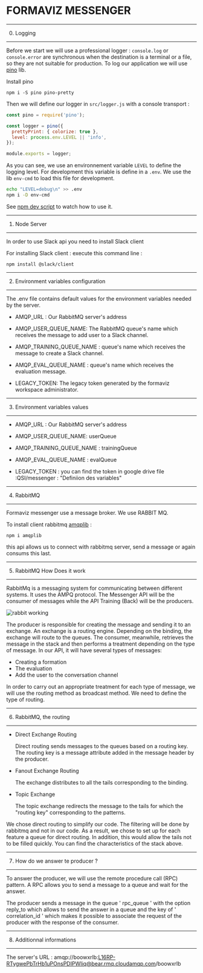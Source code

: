 # FORMAVIZ MESSENGER

***********
0. Logging
***********

Before we start we will use a professional logger : `console.log` or `console.error` are synchronous when the destination is a terminal or a file, so they are not suitable for production. To log our application we will use [pino](https://www.npmjs.com/package/pino) lib.

Install pino

```
npm i -S pino pino-pretty
```

Then we will define our logger in `src/logger.js` with a console transport :

```js
const pino = require('pino');

const logger = pino({
  prettyPrint: { colorize: true },
  level: process.env.LEVEL || 'info',
});

module.exports = logger;
```

As you can see, we use an environnement variable `LEVEL` to define the logging level. For development this variable is define in a `.env`.
We use the lib `env-cmd` to load this file for development.

```sh
echo "LEVEL=debug\n" >> .env
npm i -D env-cmd
```

See [npm dev script](package.json#9) to watch how to use it.

***************
1. Node Server 
***************

In order to use Slack api you need to install Slack client 
	
For installing Slack client : execute this command line : 

```
npm install @slack/client
```	
 
***************************************
2. Environment variables configuration 
***************************************


 The .env file contains default values for the environment variables needed by the server.

   * AMQP_URL : Our RabbitMQ server's address 

   * AMQP_USER_QUEUE_NAME: The RabbitMQ queue's name which receives the message to add user to a Slack channel.

   * AMQP_TRAINING_QUEUE_NAME : queue's name which receives the message to create a Slack channel.

   * AMQP_EVAL_QUEUE_NAME : queue's name which receives the evaluation message.

   * LEGACY_TOKEN: The legacy token generated by the formaviz workspace administrator.
   
****************************************   
  3. Environment variables values 
****************************************

   * AMQP_URL : Our RabbitMQ server's address 


   * AMQP_USER_QUEUE_NAME: userQueue


   * AMQP_TRAINING_QUEUE_NAME : trainingQueue


   * AMQP_EVAL_QUEUE_NAME : evalQueue


   * LEGACY_TOKEN : you can find the token in google drive file :QSI/messenger :  "Definiion des variables"	

************
4. RabbitMQ
************

Formaviz messenger use a message broker. We use RABBIT MQ. 

To install client rabbitmq [amqplib](https://www.npmjs.com/package/amqplib) :

```
npm i amqplib
```
this api allows us to connect with rabbitmq server, send a message or again consums this last.

*****************************
5. RabbitMQ How Does it work 
*****************************

RabbitMq is a messaging system for communicating between different systems. It uses the AMPQ protocol.
The Messenger API will be the consumer of messages while the API Training (Back) will be the producers.

![rabbit working](https://docs.google.com/document/d/14-NYOkPH1oaXACLyM7Raof2eJc1fI1rdgoRASOsskmc/edit#heading=h.nfy5wluuw6yk)

The producer is responsible for creating the message and sending it to an exchange. An exchange is a routing engine. Depending on the binding, the exchange will route to the queues.
The consumer, meanwhile, retrieves the message in the stack and then performs a treatment depending on the type of message.
In our API, it will have several types of messages:

  * Creating a formation
  * The evaluation
  * Add the user to the conversation channel
  
In order to carry out an appropriate treatment for each type of message, we will use the routing method as broadcast method.
We need to define the type of routing.

*************************
6. RabbitMQ, the routing 
*************************

   * Direct Exchange Routing
  
     Direct routing sends messages to the queues based on a routing key. The routing key is a message attribute added in the message          header by the producer.
     
   * Fanout Exchange Routing
     
     The exchange distributes to all the tails corresponding to the binding.
     
   * Topic Exchange
     
     The topic exchange redirects the message to the tails for which the "routing key" corresponding to the patterns.


We chose direct routing to simplify our code. The filtering will be done by rabbitmq and not in our code. As a result, we chose to set up for each feature a queue for direct routing. In addition, this would allow the tails not to be filled quickly.
You can find the characteristics of the stack above.

***********************************
7. How do we answer te producer ?
***********************************

To answer the producer, we will use the remote procedure call (RPC) pattern. A RPC allows you to send a message to a queue and wait for the answer.

The producer sends a message in the queue \' rpc_queue \' with the option reply_to which allows to send the answer in a queue and the key of \' correlation_id \' which makes it possible to associate the request of the producer with the response of the consumer.    
    
****************************
8. Additionnal informations
****************************
 The server's URL :  amqp://boowxrlb:L16RP-RTygwePbTrHb1uPOnsPDIPWIiq@bear.rmq.cloudamqp.com/boowxrlb

